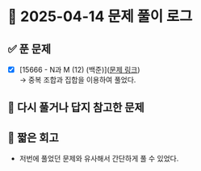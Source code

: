 # 📅 2025-04-14 문제 풀이 로그

## ✅ 푼 문제
- [x] [15666 - N과 M (12) (백준)]([문제 링크](https://www.acmicpc.net/problem/15666))  
  → 중복 조합과 집합을 이용하여 풀었다.

## 📝 다시 풀거나 답지 참고한 문제


## 🧠 짧은 회고

- 저번에 풀었던 문제와 유사해서 간단하게 풀 수 있었다.
